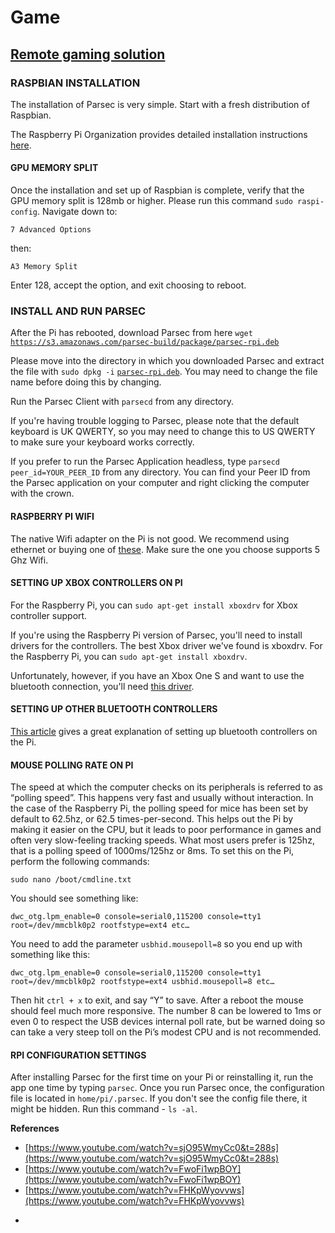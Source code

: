 # Game

## [Remote gaming solution](https://www.youtube.com/watch?v=sjO95WmyCc0)

### **RASPBIAN INSTALLATION**

The installation of Parsec is very simple. Start with a fresh distribution of Raspbian. 

The Raspberry Pi Organization provides detailed installation instructions [here](https://www.raspberrypi.org/documentation/installation/installing-images/).

#### **GPU MEMORY SPLIT**

Once the installation and set up of Raspbian is complete, verify that the GPU memory split is 128mb or higher. Please run this command `sudo raspi-config`. Navigate down to:

`7 Advanced Options`

then:

`A3 Memory Split`

Enter 128, accept the option, and exit choosing to reboot.

### **INSTALL AND RUN PARSEC**

After the Pi has rebooted, download Parsec from here `wget` [`https://s3.amazonaws.com/parsec-build/package/parsec-rpi.deb`](https://s3.amazonaws.com/parsec-build/package/parsec-rpi.deb)

Please move into the directory in which you downloaded Parsec and extract the file with  `sudo dpkg -i` [`parsec-rpi.deb`](https://parsec-rpi.deb/). You may need to change the file name before doing this by changing.

Run the Parsec Client with `parsecd` from any directory.

If you're having trouble logging to Parsec, please note that the default keyboard is UK QWERTY, so you may need to change this to US QWERTY to make sure your keyboard works correctly.

If you prefer to run the Parsec Application headless, type `parsecd peer_id=YOUR_PEER_ID` from any directory. You can find your Peer ID from the Parsec application on your computer and right clicking the computer with the crown.

#### **RASPBERRY PI WIFI**

The native Wifi adapter on the Pi is not good. We recommend using ethernet or buying one of [these](https://www.amazon.com/Edimax-Adapter-Supports-MU-MIMO-EW-7822ULC/dp/B01MY7PL10/ref=sr_1_2?s=electronics&ie=UTF8&qid=1516079377&sr=1-2&keywords=edimax+wifi+adapter+5+ghz). Make sure the one you choose supports 5 Ghz Wifi.

#### **SETTING UP XBOX CONTROLLERS ON PI**

For the Raspberry Pi, you can `sudo apt-get install xboxdrv` for Xbox controller support. 

If you're using the Raspberry Pi version of Parsec, you'll need to install drivers for the controllers. The best Xbox driver we've found is xboxdrv. For the Raspberry Pi, you can `sudo apt-get install xboxdrv`.

Unfortunately, however, if you have an Xbox One S and want to use the bluetooth connection, you'll need [this driver](https://github.com/atar-axis/xpadneo/). 

#### **SETTING UP OTHER BLUETOOTH CONTROLLERS**

[This article](https://lifehacker.com/everything-you-need-to-set-up-bluetooth-on-the-raspberr-1768482065) gives a great explanation of setting up bluetooth controllers on the Pi.

#### **MOUSE POLLING RATE ON PI**

The speed at which the computer checks on its peripherals is referred to as “polling speed”. This happens very fast and usually without interaction. In the case of the Raspberry Pi, the polling speed for mice has been set by default to 62.5hz, or 62.5 times-per-second. This helps out the Pi by making it easier on the CPU, but it leads to poor performance in games and often very slow-feeling tracking speeds. What most users prefer is 125hz, that is a polling speed of 1000ms/125hz or 8ms. To set this on the Pi, perform the following commands:

`sudo nano /boot/cmdline.txt`

You should see something like:

`dwc_otg.lpm_enable=0 console=serial0,115200 console=tty1 root=/dev/mmcblk0p2 rootfstype=ext4 etc…`

You need to add the parameter `usbhid.mousepoll=8` so you end up with something like this:

`dwc_otg.lpm_enable=0 console=serial0,115200 console=tty1 root=/dev/mmcblk0p2 rootfstype=ext4 usbhid.mousepoll=8 etc…`

Then hit `ctrl + x` to exit, and say “Y” to save. After a reboot the mouse should feel much more responsive. The number 8 can be lowered to 1ms or even 0 to respect the USB devices internal poll rate, but be warned doing so can take a very steep toll on the Pi’s modest CPU and is not recommended.

#### **RPI CONFIGURATION SETTINGS**

After installing Parsec for the first time on your Pi or reinstalling it, run the app one time by typing `parsec`. Once you run Parsec once, the configuration file is located in `home/pi/.parsec`. If you don't see the config file there, it might be hidden. Run this command - `ls -al`.



**References**

* [https://www.youtube.com/watch?v=sjO95WmyCc0&t=288s](https://www.youtube.com/watch?v=sjO95WmyCc0&t=288s)
* [https://www.youtube.com/watch?v=FwoFi1wpBOY](https://www.youtube.com/watch?v=FwoFi1wpBOY)
* [https://www.youtube.com/watch?v=FHKpWyovvws](https://www.youtube.com/watch?v=FHKpWyovvws)

-

